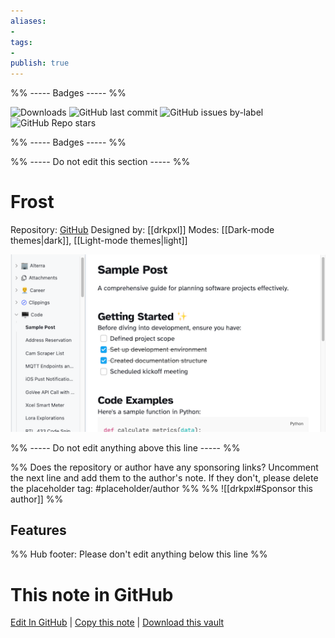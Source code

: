```yaml
---
aliases:
- 
tags: 
- 
publish: true
---
```


%% ----- Badges ----- %%

![Downloads](https://img.shields.io/badge/downloads-1415-573E7A?style=for-the-badge&logo=)
![GitHub last commit](https://img.shields.io/github/last-commit/drkpxl/Frost?color=573E7A&label=last%20update&logo=github&style=for-the-badge)
![GitHub issues by-label](https://img.shields.io/github/issues/drkpxl/Frost/help%20wanted?color=573E7A&logo=github&style=for-the-badge) 
![GitHub Repo stars](https://img.shields.io/github/stars/drkpxl/Frost?color=573E7A&logo=github&style=for-the-badge)

%% ----- Badges ----- %%

%% ----- Do not edit this section ----- %%

# Frost

Repository: [GitHub](https://github.com/drkpxl/Frost)
Designed by: [[drkpxl]]
Modes: [[Dark-mode themes|dark]], [[Light-mode themes|light]]



![screenshot](https://github.com/drkpxl/Frost/raw/HEAD/screenshot.png)

%% ----- Do not edit anything above this line ----- %% 

%% Does the repository or author have any sponsoring links? Uncomment the next line and add them to the author's note. If they don't, please delete the placeholder tag: #placeholder/author %%
%% ![[drkpxl#Sponsor this author]] %%


## Features



%% Hub footer: Please don't edit anything below this line %%

# This note in GitHub

<span class="git-footer">[Edit In GitHub](https://github.dev/obsidian-community/obsidian-hub/blob/main/02%20-%20Community%20Expansions/02.05%20All%20Community%20Expansions/Themes/Frost.md "git-hub-edit-note") | [Copy this note](https://raw.githubusercontent.com/obsidian-community/obsidian-hub/main/02%20-%20Community%20Expansions/02.05%20All%20Community%20Expansions/Themes/Frost.md "git-hub-copy-note") | [Download this vault](https://github.com/obsidian-community/obsidian-hub/archive/refs/heads/main.zip "git-hub-download-vault") </span>

